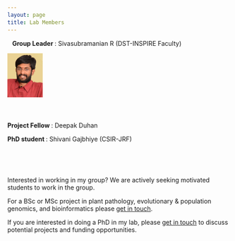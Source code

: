 ```yaml
---
layout: page
title: Lab Members
---
```


&ensp; <b> Group Leader </b>:   Sivasubramanian R (DST-INSPIRE Faculty)   
<p align="left"> <img src="/img/Photo_RS.jpg" align='left' width="80" height="100"> </p>
                    
&nbsp;

&nbsp;

&nbsp;

&nbsp;

&nbsp;

<b> Project Fellow </b>:   Deepak Duhan 


<b> PhD student </b>:   Shivani Gajbhiye (CSIR-JRF) 

&nbsp;

&nbsp;

Interested in working in my group? We are actively seeking motivated students to work in the group.

For a BSc or MSc project in plant pathology, evolutionary & population genomics, and bioinformatics please [get in touch](contact.md).

If you are interested in doing a PhD in my lab, please [get in touch](contact.md) to discuss potential projects and funding opportunities.

